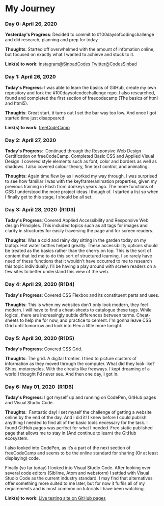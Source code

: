# My Journey
### Day 0: April 26, 2020 

**Yesterday's Progress**: Decided to commit to #100daysofcodingchallenge and did research, planning and prep for today

**Thoughts**: Started off overwhelmed with the amount of infomation online, but focused on exactly what I wanted to achieve and stuck to it. 

**Link(s) to work**: [Instagram@SinbadCodes](https://www.instagram.com/sinbadcodes/) [Twitter@CodesSinbad](https://twitter.com/CodesSinbad)


### Day 1: April 26, 2020 

**Today's Progress**:  I was able to learn the basics of GitHub, create my own repository and fork the #100daysofcodechallenge repo. I also researched, found and completed the first section of freecodecamp (The basics of html and html5).

**Thoughts**: Great start, it turns out I set the bar way too low. And once I got started time just disappeared

**Link(s) to work**: [freeCodeCamp](https://www.freecodecamp.org/learn)


### Day 2: April 27, 2020 

**Today's Progress**:  Continued through the Responsive Web Design Certification on freeCodeCamp. Completed Basic CSS and Applied Visual Design. I covered style elements such as font, color and borders as well as shadows. I also covered colour theory, fine text control, and animating.

**Thoughts**: Again time flew by as I worked my way through. I was surprised to see how familiar I was with the keyframe/animation properties, given my previous training in Flash from donkeys years ago. The more functions of CSS I understood the more project ideas I though of. I started a list so when I finally get to this stage, I should be all set.



### Day 3: April 28, 2020  (R1D3)

**Today's Progress**: Covered Applied Accessibility and Responsive Web design Principles. This included topics such as alt tags for images and clarity in structures for easily traversing the page and for screen readers.

**Thoughts**: Was a cold and rainy day sitting in the garden today on my laptop. Hot water bottles helped greatly. These accessibility options should be treated as the basics rather than the cherry on top. This is the sort of content that led me to do this sort of structured learning. I so rarely have need of these functions that it wouldn't have occurred to me to research this topic individually. I'll be having a play around with screen readers on a few sites to better understand this view of the web.


### Day 4: April 29, 2020  (R1D4)

**Today's Progress**: Covered CSS Flexbox and its constituent parts and uses.

**Thoughts**:  This is when my websites don't only look modern, they feel modern. I will have to find a cheat-sheets to catalogue these tags. While logical, there are increasingly subtle differences between terms. Cheat-sheets to help me for now, and practice to cement. I'm gonna leave CSS Grid until tomorrow and look into Flex a little more tonight. 


### Day 5: April 30, 2020  (R1D5)

**Today's Progress**: Covered CSS Grid.

**Thoughts**:  The grid. A digital frontier. I tried to picture clusters of information as they moved through the computer. What did they look like? Ships, motorcycles. With the circuits like freeways. I kept dreaming of a world I thought I'd never see. And then one day, I got in.


### Day 6: May 01, 2020  (R1D6)

**Today's Progress**: I got myself up and running on CodePen, GitHub pages and Visual Studio Code.

**Thoughts**:  Fantastic day! I set myself the challenge of getting a website online by the end of the day. And I did it! I knew before I could publish anything I needed to find all of the basic tools necessary for the task. I found GitHub pages was perfect for what I needed. Free static published page that allows me to stay in (And continue to learn) the GitHub ecosystem. 

I also looked into CodePen, as it’s a part of the next section of freeCodeCamp and seems to be the online standard for sharing (Or at least displaying) code. 

Finally (so far today) I looked into Visual Studio Code. After looking over several code editors (Siblime, Atom and webstorm) I settled with Visual Studio Code as the current industry standard. I may find that alternatives offer something more suited to me later, but for now it fulfils all of my requirements and is most common on tutorials I have been watching. 

**Link(s) to work**: [Live testing site on GitHub pages](https://sinbadb.github.io/livetesting/)
